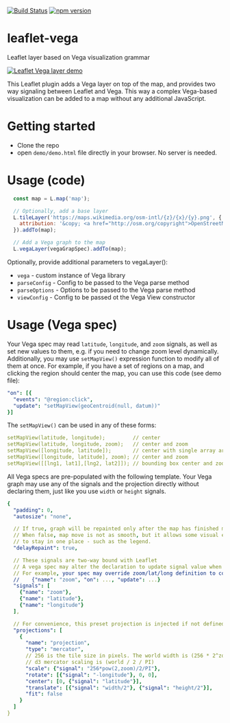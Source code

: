 [![Build Status](https://travis-ci.org/nyurik/leaflet-vega.svg?branch=master)](https://travis-ci.org/nyurik/leaflet-vega) [![npm version](https://img.shields.io/npm/v/leaflet-vega.svg?style=flat-square)](https://www.npmjs.com/package/leaflet-vega)

# leaflet-vega
Leaflet layer based on Vega visualization grammar

[![Leaflet Vega layer demo](https://img.youtube.com/vi/SBzDVXWdJWQ/0.jpg)](https://www.youtube.com/watch?v=SBzDVXWdJWQ)

This Leaflet plugin adds a Vega layer on top of the map, and provides two way signaling between Leaflet and Vega. This way a complex Vega-based visualization can be added to a map without any additional JavaScript.

# Getting started
* Clone the repo
* open `demo/demo.html` file directly in your browser. No server is needed.

# Usage (code)
```javascript
  const map = L.map('map');

  // Optionally, add a base layer
  L.tileLayer('https://maps.wikimedia.org/osm-intl/{z}/{x}/{y}.png', {
    attribution: '&copy; <a href="http://osm.org/copyright">OpenStreetMap</a> contributors'
  }).addTo(map);

  // Add a Vega graph to the map
  L.vegaLayer(vegaGrapSpec).addTo(map);
```

Optionally, provide additional parameters to vegaLayer():
* `vega` - custom instance of Vega library
* `parseConfig` - Config to be passed to the Vega parse method
* `parseOptions` - Options to be passed to the Vega parse method
* `viewConfig` - Config to be passed ot the Vega View constructor


# Usage (Vega spec)

Your Vega spec may read `latitude`, `longitude`, and `zoom` signals, as well as set new values to them, e.g. if you need to change zoom level dynamically.  Additionally, you may use `setMapView()` expression function to modify all of them at once. For example, if you have a set of regions on a map, and clicking the region should center the map, you can use this code (see demo file):
```yaml
"on": [{
  "events": "@region:click",
  "update": "setMapView(geoCentroid(null, datum))"
}]
```

The `setMapView()` can be used in any of these forms:
```yaml
setMapView(latitude, longitude);         // center
setMapView(latitude, longitude, zoom);   // center and zoom
setMapView([longitude, latitude]);       // center with single array arg
setMapView([longitude, latitude], zoom); // center and zoom
setMapView([[lng1, lat1],[lng2, lat2]]); // bounding box center and zoom
```

All Vega specs are pre-populated with the following template. Your Vega graph may use any of the signals and the projection directly without declaring them, just like you use `width` or `height` signals.

```yaml
{
  "padding": 0,
  "autosize": "none",

  // If true, graph will be repainted only after the map has finished moving
  // When false, map move is not as smooth, but it allows some visual elements
  // to stay in one place - such as the legend.
  "delayRepaint": true,

  // These signals are two-way bound with Leaflet
  // A vega spec may alter the declaration to update signal value when needed
  // For example, your spec may override zoom/lat/long definition to control map position:
  //    {"name": "zoom", "on": ..., "update": ...}
  "signals": [
    {"name": "zoom"},
    {"name": "latitude"},
    {"name": "longitude"}
  ],

  // For convenience, this preset projection is injected if not defined by the user.
  "projections": [
    {
      "name": "projection",
      "type": "mercator",
      // 256 is the tile size in pixels. The world width is (256 * 2^zoom)
      // d3 mercator scaling is (world / 2 / PI)
      "scale": {"signal": "256*pow(2,zoom)/2/PI"},
      "rotate": [{"signal": "-longitude"}, 0, 0],
      "center": [0, {"signal": "latitude"}],
      "translate": [{"signal": "width/2"}, {"signal": "height/2"}],
      "fit": false
    }
  ]
}
```
